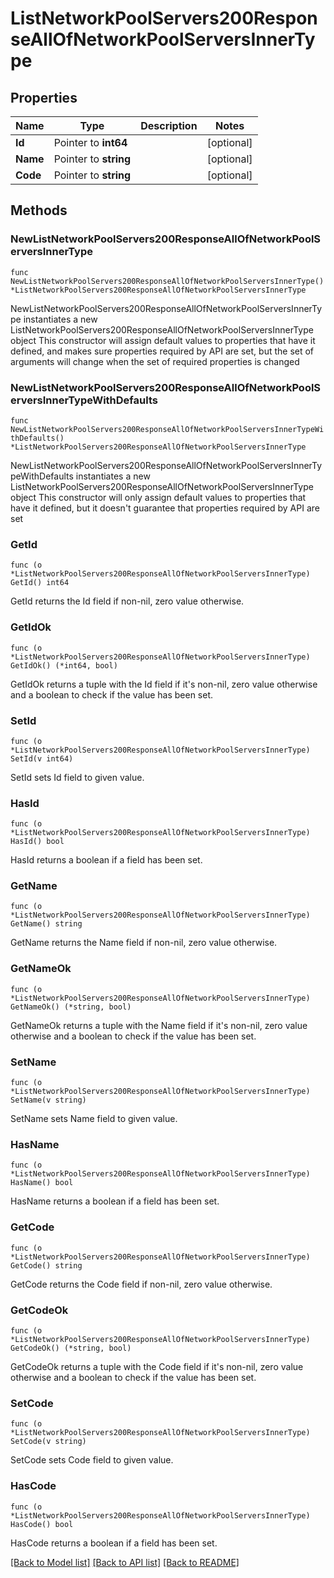 # ListNetworkPoolServers200ResponseAllOfNetworkPoolServersInnerType

## Properties

Name | Type | Description | Notes
------------ | ------------- | ------------- | -------------
**Id** | Pointer to **int64** |  | [optional] 
**Name** | Pointer to **string** |  | [optional] 
**Code** | Pointer to **string** |  | [optional] 

## Methods

### NewListNetworkPoolServers200ResponseAllOfNetworkPoolServersInnerType

`func NewListNetworkPoolServers200ResponseAllOfNetworkPoolServersInnerType() *ListNetworkPoolServers200ResponseAllOfNetworkPoolServersInnerType`

NewListNetworkPoolServers200ResponseAllOfNetworkPoolServersInnerType instantiates a new ListNetworkPoolServers200ResponseAllOfNetworkPoolServersInnerType object
This constructor will assign default values to properties that have it defined,
and makes sure properties required by API are set, but the set of arguments
will change when the set of required properties is changed

### NewListNetworkPoolServers200ResponseAllOfNetworkPoolServersInnerTypeWithDefaults

`func NewListNetworkPoolServers200ResponseAllOfNetworkPoolServersInnerTypeWithDefaults() *ListNetworkPoolServers200ResponseAllOfNetworkPoolServersInnerType`

NewListNetworkPoolServers200ResponseAllOfNetworkPoolServersInnerTypeWithDefaults instantiates a new ListNetworkPoolServers200ResponseAllOfNetworkPoolServersInnerType object
This constructor will only assign default values to properties that have it defined,
but it doesn't guarantee that properties required by API are set

### GetId

`func (o *ListNetworkPoolServers200ResponseAllOfNetworkPoolServersInnerType) GetId() int64`

GetId returns the Id field if non-nil, zero value otherwise.

### GetIdOk

`func (o *ListNetworkPoolServers200ResponseAllOfNetworkPoolServersInnerType) GetIdOk() (*int64, bool)`

GetIdOk returns a tuple with the Id field if it's non-nil, zero value otherwise
and a boolean to check if the value has been set.

### SetId

`func (o *ListNetworkPoolServers200ResponseAllOfNetworkPoolServersInnerType) SetId(v int64)`

SetId sets Id field to given value.

### HasId

`func (o *ListNetworkPoolServers200ResponseAllOfNetworkPoolServersInnerType) HasId() bool`

HasId returns a boolean if a field has been set.

### GetName

`func (o *ListNetworkPoolServers200ResponseAllOfNetworkPoolServersInnerType) GetName() string`

GetName returns the Name field if non-nil, zero value otherwise.

### GetNameOk

`func (o *ListNetworkPoolServers200ResponseAllOfNetworkPoolServersInnerType) GetNameOk() (*string, bool)`

GetNameOk returns a tuple with the Name field if it's non-nil, zero value otherwise
and a boolean to check if the value has been set.

### SetName

`func (o *ListNetworkPoolServers200ResponseAllOfNetworkPoolServersInnerType) SetName(v string)`

SetName sets Name field to given value.

### HasName

`func (o *ListNetworkPoolServers200ResponseAllOfNetworkPoolServersInnerType) HasName() bool`

HasName returns a boolean if a field has been set.

### GetCode

`func (o *ListNetworkPoolServers200ResponseAllOfNetworkPoolServersInnerType) GetCode() string`

GetCode returns the Code field if non-nil, zero value otherwise.

### GetCodeOk

`func (o *ListNetworkPoolServers200ResponseAllOfNetworkPoolServersInnerType) GetCodeOk() (*string, bool)`

GetCodeOk returns a tuple with the Code field if it's non-nil, zero value otherwise
and a boolean to check if the value has been set.

### SetCode

`func (o *ListNetworkPoolServers200ResponseAllOfNetworkPoolServersInnerType) SetCode(v string)`

SetCode sets Code field to given value.

### HasCode

`func (o *ListNetworkPoolServers200ResponseAllOfNetworkPoolServersInnerType) HasCode() bool`

HasCode returns a boolean if a field has been set.


[[Back to Model list]](../README.md#documentation-for-models) [[Back to API list]](../README.md#documentation-for-api-endpoints) [[Back to README]](../README.md)


